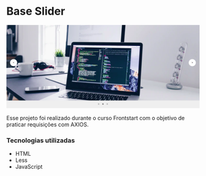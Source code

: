 # Base Slider

![Projeto Preview](https://github.com/Isabella-Lopes-Vilhaba/slider/blob/main/assets/slider.png?raw=true)

Esse projeto foi realizado durante o curso Frontstart com o objetivo de praticar requisições com AXIOS.

### Tecnologias utilizadas
- HTML
- Less
- JavaScript